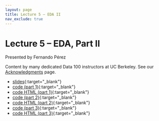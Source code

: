 ```yaml
---
layout: page
title: Lecture 5 – EDA II
nav_exclude: true
---
```


# Lecture 5 – EDA, Part II

Presented by Fernando Pérez

Content by many dedicated Data 100 instructors at UC Berkeley. See our [Acknowledgments](../../acks) page.

- [slides](https://docs.google.com/presentation/d/10hMVxwNOFpC5kjZ18xVB1aHR_MnNLf6OmRFfYAZBKNY/edit?usp=sharing){:target="_blank"}
- [code (part 1)](https://data100.datahub.berkeley.edu/hub/user-redirect/git-pull?repo=https%3A%2F%2Fgithub.com%2FDS-100%2Fsp24-student&urlpath=lab%2Ftree%2Fsp24-student%2Flecture%2Flec05%2Flec05-part-1-eda-tuberculosis.ipynb&branch=main){:target="_blank"}
- [code HTML (part 1)](../../resources/assets/lectures/lec05/lec05-part-1.html){:target="_blank"}
- [code (part 2)](https://data100.datahub.berkeley.edu/hub/user-redirect/git-pull?repo=https%3A%2F%2Fgithub.com%2FDS-100%2Fsp24-student&urlpath=lab%2Ftree%2Fsp24-student%2Flecture%2Flec05%2Flec05-part-2-eda-structure.ipynb&branch=main){:target="_blank"}
- [code HTML (part 2)](../../resources/assets/lectures/lec05/lec05-part-2.html){:target="_blank"}
- [code (part 3)](https://data100.datahub.berkeley.edu/hub/user-redirect/git-pull?repo=https%3A%2F%2Fgithub.com%2FDS-100%2Fsp24-student&urlpath=lab%2Ftree%2Fsp24-student%2Flecture%2Flec05%2Flec05-part-3-eda-Mauna-Loa-CO2.ipynb&branch=main){:target="_blank"}
- [code HTML (part 3)](../../resources/assets/lectures/lec05/lec05-part-3.html){:target="_blank"}

